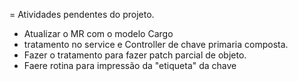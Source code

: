 = Atividades pendentes do projeto.
* Atualizar o MR com o modelo Cargo
* tratamento no service e Controller de chave primaria composta.
* Fazer o tratamento para fazer patch parcial de objeto.
* Faere rotina para impressão da "etiqueta" da chave
